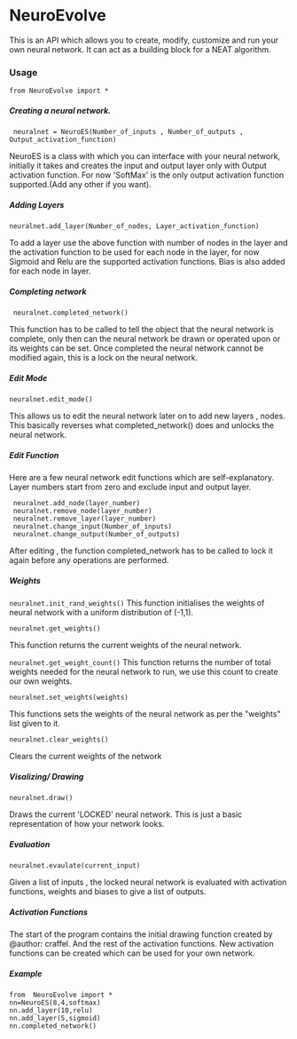 # NeuroEvolve
This is an API which allows you to create, modify, customize and run your own neural network. It can act as a building block for a NEAT algorithm.

### Usage

`from NeuroEvolve import *`

##### Creating a neural network.

` neuralnet = NeuroES(Number_of_inputs , Number_of_outputs , Output_activation_function)`

NeuroES is a class with which you can interface with your neural network, initially it takes and creates the input and output layer only with Output activation function. For now 'SoftMax' is the only output activation function supported.(Add any other if you want).

##### Adding Layers

` neuralnet.add_layer(Number_of_nodes, Layer_activation_function) `

To add a layer use the above function with number of nodes in the layer and the activation function to be used for each node in the layer, for now Sigmoid and Relu are the supported activation functions. Bias is also added for each node in layer.

##### Completing network

` neuralnet.completed_network()`

This function has to be called to tell the object that the neural network is complete, only then can the neural network be drawn or operated upon or its weights can be set. Once completed the neural network cannot be modified again, this is a lock on the neural network.

##### Edit Mode

` neuralnet.edit_mode() `

This allows us to edit the neural network later on to add new layers , nodes. This basically reverses what completed_network() does and unlocks the neural network.

##### Edit Function

Here are a few neural network edit functions which are self-explanatory.
Layer numbers start from zero and exclude input and output layer.

```
 neuralnet.add_node(layer_number)
 neuralnet.remove_node(layer_number) 
 neuralnet.remove_layer(layer_number) 
 neuralnet.change_input(Number_of_inputs) 
 neuralnet.change_output(Number_of_outputs) 
```

After editing , the function completed_network has to be called to lock it again before any operations are performed.

##### Weights

` neuralnet.init_rand_weights() `
This function initialises the weights of neural network with a uniform distribution of (-1,1).

` neuralnet.get_weights() `

This function returns the current weights of the neural network.

` neuralnet.get_weight_count() `
This function returns the number of total weights needed for the neural network to run, we use this count to create our own weights.

` neuralnet.set_weights(weights) `

This functions sets the weights of the neural network as per the "weights" list given to it.

` neuralnet.clear_weights() `

Clears the current weights of the network


##### Visalizing/ Drawing

` neuralnet.draw() `

Draws the current 'LOCKED' neural network. This is just a basic representation of how your network looks.


##### Evaluation

` neuralnet.evaulate(current_input) `

Given a list of inputs , the locked neural network is evaluated with activation functions, weights and biases to give a list of outputs. 


##### Activation Functions

The start of the program contains the initial drawing function created by @author: craffel.
And the rest of the activation functions. New activation functions can be created which can be used for your own network.

##### Example

```
from  NeuroEvolve import *
nn=NeuroES(8,4,softmax)
nn.add_layer(10,relu)
nn.add_layer(5,sigmoid)
nn.completed_network()
```

